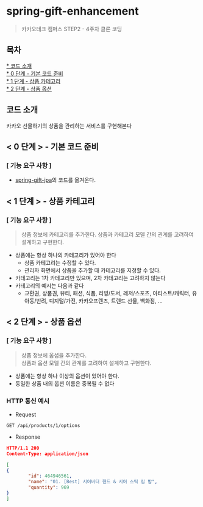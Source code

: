 # spring-gift-enhancement
> 카카오테크 캠퍼스 STEP2 - 4주차 클론 코딩

## 목차
[* 코드 소개](#코드-소개)<br>
[* 0 단계 - 기본 코드 준비](#-0-단계----기본-코드-준비)<br>
[* 1 단계 - 상품 카테고리](#-1-단계----상품-카테고리)<br>
[* 2 단계 - 상품 옵션 ](#-2-단계----상품-옵션)<br>

## 코드 소개
카카오 선물하기의 상품을 관리하는 서비스를 구현해본다

## < 0 단계 > - 기본 코드 준비
### [ 기능 요구 사항 ]
- [spring-gift-jpa](https://github.com/chris0825/spring-gift-jpa/tree/main)의 코드를 옮겨온다.

## < 1 단계 > - 상품 카테고리
### [ 기능 요구 사항 ]
> 상품 정보에 카테고리를 추가한다. 상품과 카테고리 모델 간의 관계를 고려하여 설계하고 구현한다.
- 상품에는 항상 하나의 카테고리가 있어야 한다
  - 상품 카테고리는 수정할 수 있다.
  - 관리자 화면에서 상품을 추가할 때 카테고리를 지정할 수 있다.
- 카테고리는 1차 카테고리만 있으며, 2차 카테고리는 고려하지 않는다
- 카테고리의 예시는 다음과 같다
  - 교환권, 상품권, 뷰티, 패션, 식품, 리빙/도서, 레저/스포츠, 아티스트/캐릭터, 유아동/반려, 디지털/가전, 카카오프렌즈, 트렌드 선물, 백화점, ...

## < 2 단계 > - 상품 옵션
### [ 기능 요구 사항 ]
> 상품 정보에 옵셥을 추가한다.<br>
> 상품과 옵션 모델 간의 관계를 고려하여 설계하고 구현한다.
- 상품에는 항상 하나 이상의 옵션이 있어야 한다.
- 동일한 상품 내의 옵션 이름은 중복될 수 없다

### HTTP 통신 예시
- Request
```http request
GET /api/products/1/options
```
- Response
```json lines
HTTP/1.1 200
Content-Type: application/json

[
{
        "id": 464946561,
        "name": "01. [Best] 시어버터 핸드 & 시어 스틱 립 밤",
        "quantity": 969
}
]
```
